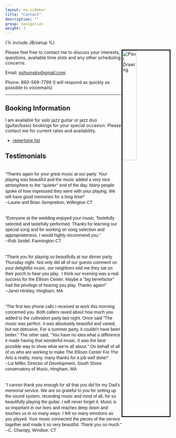 ```yaml
---
layout: no-sidebar
title: "Contact"
description: ""
group: navigation
weight: 3
---
```

{% include JB/setup %}

<style type="text/css">
.quote-testimonials {
	font-family: PT Sans, sans-serif;
	font-size: 14px;
	line-height: 1.3em;
	white-space: pre-wrap;
}
</style>



<div class="side-image">
	<img src="{{ BASE_PATH }}/assets/images/paul_greyscale.gif" alt="Paul Drawing" style="float:right; width:30%; height:30%; margin-right: -25px; border: solid 3px;"/>
</div>

Please feel free to contact me to discuss your interests, questions, available time slots and any other scheduling concerns.

Email: pshumsky@gmail.com

Phone: 860-569-7799 (I will respond as quickly as possible to voicemails)

<hr>




## Booking Information

I am available for solo jazz guitar or jazz duo (guitar/bass) bookings for your special occasion.
Please contact me for current rates and availability.

* [repertoire list](/guitar_repertoire.html)


## Testimonials 

<p class="quote-testimonials">
"Thanks again for your great music at our party. Your playing was beautiful and the music added a very nice atmosphere to the "quieter" end of the day. Many people spoke of how impressed they were with your playing. We will have good memories for a long time!"
--Laurie and Brian Semprebon, Willington CT
</p>

<p class="quote-testimonials">
"Everyone at the wedding enjoyed your music. Tastefully selected and tastefully performed. Thanks for learning our special song and for working on song selection and appropriateness. I would highly recommend you."
--Rob Seidel, Farmington CT
</p>
<p class="quote-testimonials">
"Thank you for playing so beautifully at our dinner party Thursday night. Not only did all of our guests comment on your delightful music, our neighbors told me they sat on their porch to hear you play.  I think our evening was a real success for the Ellison Center. Maybe a "big benefactor" had the privilege of hearing you play. Thanks again!"
--Janet Hinkley, Hingham, MA
</p>
<p class="quote-testimonials">
"The first two phone calls I received at work this morning concerned you. Both callers raved about how much you added to the cultivation party last night. Once said "The music was perfect. It was absolutely beautiful and varied, but not obtrusive, For a summer party, it couldn't have been better." The other said, "You have no idea what a difference it made having that wonderful music. It was the best possible way to show what we're all about." On behalf of all of us who are working to make The Ellison Center For The Arts a reality, many, many thanks for a job well done!"
--Liz Miller, Director of Development, South Shore conservatory of Music, Hingham, MA
</p>
<p class="quote-testimonials">
"I cannot thank you enough for all that you did for my Dad's memorial service. We are so grateful to you for setting up the sound system, recording music and most of all, for so beautifully playing the guitar. I will never forget it. Music is so important in our lives and reaches deep down and touches us in so many ways. I felt so many emotions as you played. Your music connected the pieces of the service together and made it so very beautiful. Thank you so much."
--C. Champy, Windsor, CT
</p>

